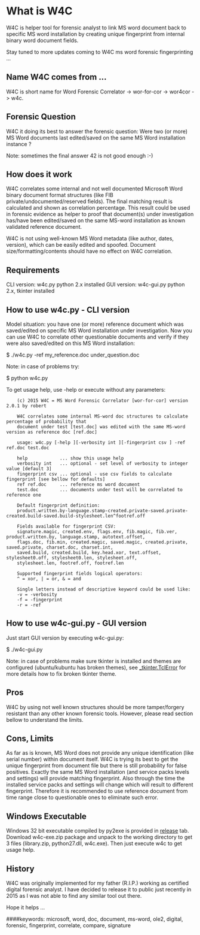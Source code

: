 # What is W4C
W4C is helper tool for forensic analyst to link MS word document back to specific 
 MS word installation by creating unique fingerprint from internal binary word document fields.

Stay tuned to more updates coming to W4C ms word forensic fingerprinting ...
 
## Name W4C comes from ...
W4C is short name for Word Forensic Correlator -> wor-for-cor -> wor4cor -> w4c.

## Forensic Question
W4C it doing its best to answer the forensic question: Were two (or more) MS Word
 documents last edited/saved on the same MS Word installation instance ?

Note: sometimes the final answer 42 is not good enough :-)

## How does it work
W4C correlates some internal and not well documented Microsoft Word binary document 
 format structures (like FIB private/undocumented/reserved fields). The final matching result is
 calculated and shown as correlation percentage. This result could be used in forensic evidence
 as helper to proof that document(s) under investigation has/have been edited/saved on the same
 MS-word installation as known validated reference document.

W4C is not using well-known MS Word metadata (like author, dates, version), which can be easily
 edited and spoofed. Document size/formatting/contents should have no effect on W4C correlation.

## Requirements
CLI version: w4c.py python 2.x installed
GUI version: w4c-gui.py python 2.x, tkinter installed

## How to use w4c.py - CLI version
Model situation: you have one (or more) reference document which was saved/edited on 
 specific MS Word installation under investigation. Now you can use W4C to correlate
 other questionable documents and verify if they were also saved/edited on this MS Word
 installation:

$ ./w4c.py -ref my_reference.doc under_question.doc

Note: in case of problems try: 

$ python w4c.py 

To get usage help, use -help or execute without any parameters:

        (c) 2015 W4C = MS Word Forensic Correlator [wor-for-cor] version 2.0.1 by robert

        W4C correlates some internal MS-word doc structures to calculate percentage of probability that
        document under test [test.doc] was edited with the same MS-word version as reference doc [ref.doc]

        usage: w4c.py [-help ][-verbosity int ][-fingerprint csv ] -ref ref.doc test.doc

        help            ... show this usage help
        verbosity int   ... optional - set level of verbosity to integer value [default 3]
        fingerprint csv ... optional - use csv fields to calculate fingerprint [see bellow for defaults]
        ref ref.doc     ... reference ms word document
        test.doc        ... documents under test will be correlated to reference one

        Default fingerprint definition:
        product.written.by-language.stamp-created.private-saved.private-created.build-saved.build-stylesheet.len^footref.off

        Fields available for fingerprint CSV:
        signature.magic, created.env, flags.env, fib.magic, fib.ver, product.written.by, language.stamp, autotext.offset,
        flags.doc, fib.min, created.magic, saved.magic, created.private, saved.private, charset.doc, charset.int, 
        saved.build, created.build, key.head.xor, text.offset, stylesheet0.off, stylesheet0.len, stylesheet.off, 
        stylesheet.len, footref.off, footref.len

        Supported fingerprint fields logical operators:
        ^ = xor, | = or, & = and

        Single letters instead of descriptive keyword could be used like:
        -v = -verbosity
        -f = -fingerprint
        -r = -ref

## How to use w4c-gui.py - GUI version
Just start GUI version by executing w4c-gui.py:

$ ./w4c-gui.py

Note: in case of problems make sure tkinter is installed and themes are configured (ubuntu/kubuntu has broken themes),
 see [_tkinter.TclError](https://jehurst.wordpress.com/tag/tk-interface/) for more details how to fix broken tkinter theme.

## Pros
W4C by using not well known structures should be more tamper/forgery resistant than any other known forensic tools.
 However, please read section bellow to understand the limits.

## Cons, Limits
As far as is known, MS Word does not provide any unique identification (like serial number) within document itself. 
 W4C is trying its best to get the unique fingerprint from document file but there is still probability for false positives.
 Exactly the same MS Word installation (and service packs levels and settings) will provide matching fingerprint.
 Also through the time the installed service packs and settings will change which will result to different fingerprint. 
 Therefore it is recommended to use reference document from time range close to questionable ones to eliminate such error. 
 
## Windows Executable
Windows 32 bit executable compiled by py2exe is provided in [release](releases) tab. Download w4c-exe.zip package and unpack
 to the working directory to get 3 files (library.zip, python27.dll, w4c.exe). Then just execute w4c to get usage help.

## History
W4C was originally implemented for my father (R.I.P.) working as certified digital forensic analyst. I have decided
 to release it to public just recently in 2015 as I was not able to find any similar tool out there. 

Hope it helps ...

####keywords: 
microsoft, word, doc, document, ms-word, ole2, digital, forensic, fingerprint, correlate, compare, signature

